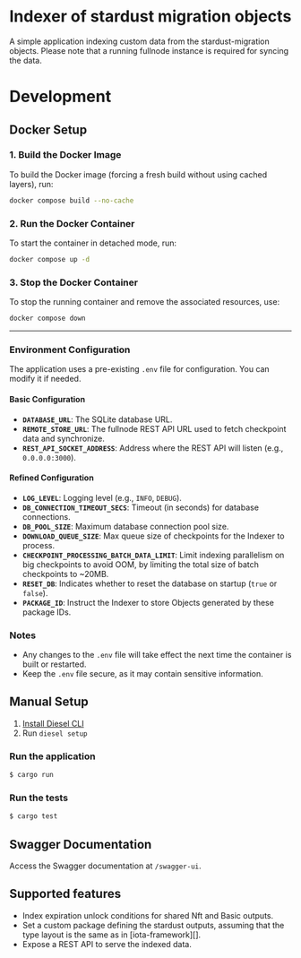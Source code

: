 # Indexer of stardust migration objects

A simple application indexing custom data from the stardust-migration objects.
Please note that a running fullnode instance is required for syncing the data.

# Development

## Docker Setup

### 1. Build the Docker Image
To build the Docker image (forcing a fresh build without using cached layers), run:
```sh
docker compose build --no-cache
```

### 2. Run the Docker Container
To start the container in detached mode, run:
```sh
docker compose up -d
```

### 3. Stop the Docker Container
To stop the running container and remove the associated resources, use:
```sh
docker compose down
```

---

### Environment Configuration

The application uses a pre-existing `.env` file for configuration. You can modify it if needed.

#### Basic Configuration
- **`DATABASE_URL`**: The SQLite database URL.
- **`REMOTE_STORE_URL`**: The fullnode REST API URL used to fetch checkpoint data and synchronize.
- **`REST_API_SOCKET_ADDRESS`**: Address where the REST API will listen (e.g., `0.0.0.0:3000`).

#### Refined Configuration
- **`LOG_LEVEL`**: Logging level (e.g., `INFO`, `DEBUG`).
- **`DB_CONNECTION_TIMEOUT_SECS`**: Timeout (in seconds) for database connections.
- **`DB_POOL_SIZE`**: Maximum database connection pool size.
- **`DOWNLOAD_QUEUE_SIZE`**: Max queue size of checkpoints for the Indexer to process.
- **`CHECKPOINT_PROCESSING_BATCH_DATA_LIMIT`**: Limit indexing parallelism on big checkpoints to avoid OOM, by limiting the total size of batch checkpoints to ~20MB.
- **`RESET_DB`**: Indicates whether to reset the database on startup (`true` or `false`).
- **`PACKAGE_ID`**: Instruct the Indexer to store Objects generated by these package IDs.

### Notes
- Any changes to the `.env` file will take effect the next time the container is built or restarted.
- Keep the `.env` file secure, as it may contain sensitive information.

## Manual Setup

1. [Install Diesel CLI][diesel-getting-started]
2. Run `diesel setup`

### Run the application

```sh
$ cargo run
```

### Run the tests

```sh
$ cargo test
```

## Swagger Documentation
Access the Swagger documentation at `/swagger-ui`.

## Supported features

* Index expiration unlock conditions for shared Nft and Basic outputs.
* Set a custom package defining the stardust outputs, assuming that the type
  layout is the same as in [iota-framework][].
* Expose a REST API to serve the indexed data.

[diesel-getting-started]: https://diesel.rs/guides/getting-started.html
